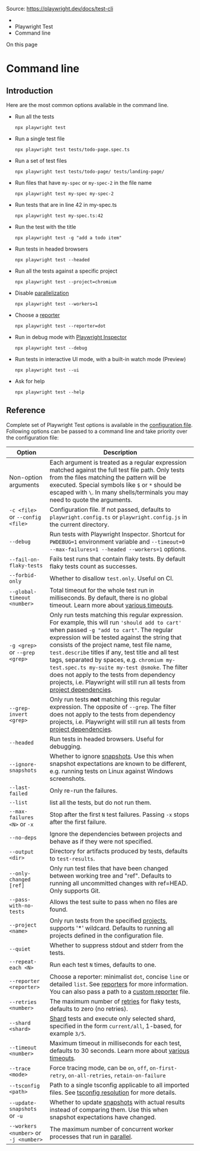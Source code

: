 Source: https://playwright.dev/docs/test-cli

  * [](/)
  * Playwright Test
  * Command line



On this page

# Command line

## Introduction​

Here are the most common options available in the command line.

  * Run all the tests
    
        npx playwright test  
    

  * Run a single test file
    
        npx playwright test tests/todo-page.spec.ts  
    

  * Run a set of test files
    
        npx playwright test tests/todo-page/ tests/landing-page/  
    

  * Run files that have `my-spec` or `my-spec-2` in the file name
    
        npx playwright test my-spec my-spec-2  
    

  * Run tests that are in line 42 in my-spec.ts
    
        npx playwright test my-spec.ts:42  
    

  * Run the test with the title
    
        npx playwright test -g "add a todo item"  
    

  * Run tests in headed browsers
    
        npx playwright test --headed  
    

  * Run all the tests against a specific project
    
        npx playwright test --project=chromium  
    

  * Disable [parallelization](/docs/test-parallel)
    
        npx playwright test --workers=1  
    

  * Choose a [reporter](/docs/test-reporters)
    
        npx playwright test --reporter=dot  
    

  * Run in debug mode with [Playwright Inspector](/docs/debug)
    
        npx playwright test --debug  
    

  * Run tests in interactive UI mode, with a built-in watch mode (Preview)
    
        npx playwright test --ui  
    

  * Ask for help
    
        npx playwright test --help  
    




## Reference​

Complete set of Playwright Test options is available in the [configuration file](/docs/test-use-options). Following options can be passed to a command line and take priority over the configuration file:

Option| Description  
---|---  
Non-option arguments| Each argument is treated as a regular expression matched against the full test file path. Only tests from the files matching the pattern will be executed. Special symbols like `$` or `*` should be escaped with `\`. In many shells/terminals you may need to quote the arguments.  
`-c <file>` or `--config <file>`| Configuration file. If not passed, defaults to `playwright.config.ts` or `playwright.config.js` in the current directory.  
`--debug`| Run tests with Playwright Inspector. Shortcut for `PWDEBUG=1` environment variable and `--timeout=0 --max-failures=1 --headed --workers=1` options.  
`--fail-on-flaky-tests`| Fails test runs that contain flaky tests. By default flaky tests count as successes.  
`--forbid-only`| Whether to disallow `test.only`. Useful on CI.  
`--global-timeout <number>`| Total timeout for the whole test run in milliseconds. By default, there is no global timeout. Learn more about [various timeouts](/docs/test-timeouts).  
`-g <grep>` or `--grep <grep>`| Only run tests matching this regular expression. For example, this will run `'should add to cart'` when passed `-g "add to cart"`. The regular expression will be tested against the string that consists of the project name, test file name, `test.describe` titles if any, test title and all test tags, separated by spaces, e.g. `chromium my-test.spec.ts my-suite my-test @smoke`. The filter does not apply to the tests from dependency projects, i.e. Playwright will still run all tests from [project dependencies](/docs/test-projects#dependencies).  
`--grep-invert <grep>`| Only run tests **not** matching this regular expression. The opposite of `--grep`. The filter does not apply to the tests from dependency projects, i.e. Playwright will still run all tests from [project dependencies](/docs/test-projects#dependencies).  
`--headed`| Run tests in headed browsers. Useful for debugging.  
`--ignore-snapshots`| Whether to ignore [snapshots](/docs/test-snapshots). Use this when snapshot expectations are known to be different, e.g. running tests on Linux against Windows screenshots.  
`--last-failed`| Only re-run the failures.  
`--list`| list all the tests, but do not run them.  
`--max-failures <N>` or `-x`| Stop after the first `N` test failures. Passing `-x` stops after the first failure.  
`--no-deps`| Ignore the dependencies between projects and behave as if they were not specified.  
`--output <dir>`| Directory for artifacts produced by tests, defaults to `test-results`.  
`--only-changed [ref]`| Only run test files that have been changed between working tree and "ref". Defaults to running all uncommitted changes with ref=HEAD. Only supports Git.  
`--pass-with-no-tests`| Allows the test suite to pass when no files are found.  
`--project <name>`| Only run tests from the specified [projects](/docs/test-projects), supports '*' wildcard. Defaults to running all projects defined in the configuration file.  
`--quiet`| Whether to suppress stdout and stderr from the tests.  
`--repeat-each <N>`| Run each test `N` times, defaults to one.  
`--reporter <reporter>`| Choose a reporter: minimalist `dot`, concise `line` or detailed `list`. See [reporters](/docs/test-reporters) for more information. You can also pass a path to a [custom reporter](/docs/test-reporters#custom-reporters) file.  
`--retries <number>`| The maximum number of [retries](/docs/test-retries#retries) for flaky tests, defaults to zero (no retries).  
`--shard <shard>`| [Shard](/docs/test-parallel#shard-tests-between-multiple-machines) tests and execute only selected shard, specified in the form `current/all`, 1-based, for example `3/5`.  
`--timeout <number>`| Maximum timeout in milliseconds for each test, defaults to 30 seconds. Learn more about [various timeouts](/docs/test-timeouts).  
`--trace <mode>`| Force tracing mode, can be `on`, `off`, `on-first-retry`, `on-all-retries`, `retain-on-failure`  
`--tsconfig <path>`| Path to a single tsconfig applicable to all imported files. See [tsconfig resolution](/docs/test-typescript#tsconfig-resolution) for more details.  
`--update-snapshots` or `-u`| Whether to update [snapshots](/docs/test-snapshots) with actual results instead of comparing them. Use this when snapshot expectations have changed.  
`--workers <number>` or `-j <number>`| The maximum number of concurrent worker processes that run in [parallel](/docs/test-parallel).
